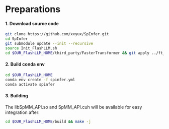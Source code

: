 # Preparations

#### 1. Download source code
```sh
git clone https://github.com/xxyux/SpInfer.git
cd SpInfer
git submodule update --init --recursive
source Init_FlashLLM.sh
cd $OUR_FlashLLM_HOME/third_party/FasterTransformer && git apply ../ft_spinfer.patch
```

#### 2. Build conda env

```sh
cd $OUR_FlashLLM_HOME
conda env create -f spinfer.yml
conda activate spinfer
```

#### 3. Building
The libSpMM_API.so and SpMM_API.cuh will be available for easy integration after:
```sh
cd $OUR_FlashLLM_HOME/build && make -j
```
